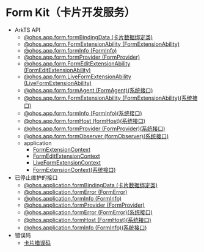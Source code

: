 # Form Kit（卡片开发服务）<!--form-kit-->
<!--Kit: Form Kit-->
<!--Subsystem: Ability-->
<!--Owner: @cx983299475-->
<!--Designer: @xueyulong-->
<!--Tester: @chenmingze-->
<!--Adviser: @Brilliantry_Rui-->

- ArkTS API<!--form-arkts-->
  - [@ohos.app.form.formBindingData (卡片数据绑定类)](js-apis-app-form-formBindingData.md)
  - [@ohos.app.form.FormExtensionAbility (FormExtensionAbility)](js-apis-app-form-formExtensionAbility.md)
  - [@ohos.app.form.formInfo (FormInfo)](js-apis-app-form-formInfo.md)
  - [@ohos.app.form.formProvider (FormProvider)](js-apis-app-form-formProvider.md)
  - [@ohos.app.form.FormEditExtensionAbility (FormEditExtensionAbility)](js-apis-app-form-formEditExtensionAbility.md)
  - [@ohos.app.form.LiveFormExtensionAbility (LiveFormExtensionAbility)](js-apis-app-form-LiveFormExtensionAbility.md)
  <!--Del-->
  - [@ohos.app.form.formAgent (FormAgent)(系统接口)](js-apis-app-form-formAgent-sys.md)
  - [@ohos.app.form.FormExtensionAbility (FormExtensionAbility)(系统接口)](js-apis-app-form-formExtensionAbility-sys.md)
  - [@ohos.app.form.formInfo (FormInfo)(系统接口)](js-apis-app-form-formInfo-sys.md)
  - [@ohos.app.form.formHost (formHost)(系统接口)](js-apis-app-form-formHost-sys.md)
  - [@ohos.app.form.formProvider (FormProvider)(系统接口)](js-apis-app-form-formProvider-sys.md)
  - [@ohos.app.form.formObserver (formObserver)(系统接口)](js-apis-app-form-formObserver-sys.md)
  <!--DelEnd-->
  - application<!--form-arkts-application-->
    - [FormExtensionContext](js-apis-inner-application-formExtensionContext.md)
    - [FormEditExtensionContext](js-apis-inner-application-formEditExtensionContext.md)
    - [LiveFormExtensionContext](js-apis-application-LiveFormExtensionContext.md)
    <!--Del-->
    - [FormExtensionContext(系统接口)](js-apis-inner-application-formExtensionContext-sys.md)
   <!--DelEnd-->
- 已停止维护的接口<!--form-arkts-dep-->
  - [@ohos.application.formBindingData (卡片数据绑定类)](js-apis-application-formBindingData.md)
  - [@ohos.application.formError (FormError)](js-apis-application-formError.md)
  - [@ohos.application.formInfo (FormInfo)](js-apis-application-formInfo.md)
  - [@ohos.application.formProvider (FormProvider)](js-apis-application-formProvider.md)
  <!--Del-->
  - [@ohos.application.formError (FormError)(系统接口)](js-apis-application-formError-sys.md)
  - [@ohos.application.formHost (FormHost)(系统接口)](js-apis-application-formHost-sys.md)
  - [@ohos.application.formInfo (FormInfo)(系统接口)](js-apis-application-formInfo-sys.md)
  <!--DelEnd-->
- 错误码<!--form-arkts-errcode-->
  - [卡片错误码](errorcode-form.md)
